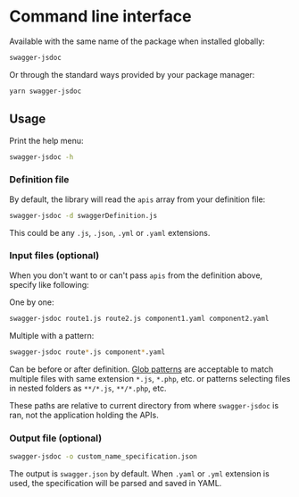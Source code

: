 # Command line interface

Available with the same name of the package when installed globally:

```bash
swagger-jsdoc
```

Or through the standard ways provided by your package manager:

```bash
yarn swagger-jsdoc
```

## Usage

Print the help menu:

```bash
swagger-jsdoc -h
```

### Definition file

By default, the library will read the `apis` array from your definition file:

```bash
swagger-jsdoc -d swaggerDefinition.js
```

This could be any `.js`, `.json`, `.yml` or `.yaml` extensions.

### Input files (optional)

When you don't want to or can't pass `apis` from the definition above, specify like following:

One by one:

```bash
swagger-jsdoc route1.js route2.js component1.yaml component2.yaml
```

Multiple with a pattern:

```bash
swagger-jsdoc route*.js component*.yaml
```

Can be before or after definition. [Glob patterns](https://github.com/isaacs/node-glob) are acceptable to match multiple files with same extension `*.js`, `*.php`, etc. or patterns selecting files in nested folders as `**/*.js`, `**/*.php`, etc.

These paths are relative to current directory from where `swagger-jsdoc` is ran, not the application holding the APIs.

### Output file (optional)

```bash
swagger-jsdoc -o custom_name_specification.json
```

The output is `swagger.json` by default. When `.yaml` or `.yml` extension is used, the specification will be parsed and saved in YAML.
